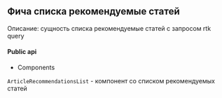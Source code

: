 ## Фича списка рекомендуемые статей

Описание: сущность списка рекомендуемые статей с запросом rtk query

#### Public api

-   Components

`ArticleRecommendationsList` - компонент со списком рекомендуемых статей
